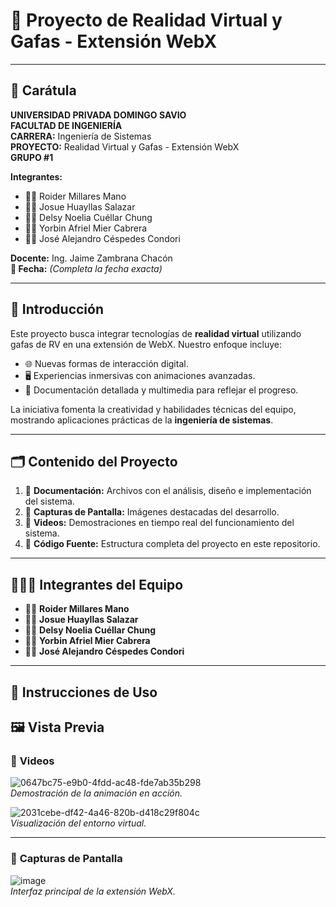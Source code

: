 # 🥽 Proyecto de Realidad Virtual y Gafas - Extensión WebX

---

## 📜 **Carátula**

**UNIVERSIDAD PRIVADA DOMINGO SAVIO**  
**FACULTAD DE INGENIERÍA**  
**CARRERA:** Ingeniería de Sistemas  
**PROYECTO:** Realidad Virtual y Gafas - Extensión WebX  
**GRUPO #1**  

**Integrantes:**  
- 🧑‍💻 Roider Millares Mano  
- 👨‍💻 Josue Huayllas Salazar  
- 👩‍💻 Delsy Noelia Cuéllar Chung  
- 👨‍💻 Yorbin Afriel Mier Cabrera  
- 🧑‍💻 José Alejandro Céspedes Condori  

**Docente:** Ing. Jaime Zambrana Chacón  
**📅 Fecha:** _(Completa la fecha exacta)_  

---

## 🌟 **Introducción**

Este proyecto busca integrar tecnologías de **realidad virtual** utilizando gafas de RV en una extensión de WebX. Nuestro enfoque incluye:  
- 🌐 Nuevas formas de interacción digital.  
- 🖥️ Experiencias inmersivas con animaciones avanzadas.  
- 📖 Documentación detallada y multimedia para reflejar el progreso.

La iniciativa fomenta la creatividad y habilidades técnicas del equipo, mostrando aplicaciones prácticas de la **ingeniería de sistemas**.

---

## 🗂️ **Contenido del Proyecto**

1. 📄 **Documentación:** Archivos con el análisis, diseño e implementación del sistema.  
2. 📸 **Capturas de Pantalla:** Imágenes destacadas del desarrollo.  
3. 🎥 **Videos:** Demostraciones en tiempo real del funcionamiento del sistema.  
4. 💾 **Código Fuente:** Estructura completa del proyecto en este repositorio.  

---

## 🧑‍🤝‍🧑 **Integrantes del Equipo**

- 🧑‍💻 **Roider Millares Mano**  
- 👨‍💻 **Josue Huayllas Salazar**  
- 👩‍💻 **Delsy Noelia Cuéllar Chung**  
- 👨‍💻 **Yorbin Afriel Mier Cabrera**  
- 🧑‍💻 **José Alejandro Céspedes Condori**  

---

## 🚀 **Instrucciones de Uso**


## 🖼️ **Vista Previa**

### 🎥 **Videos**
![0647bc75-e9b0-4fdd-ac48-fde7ab35b298](https://github.com/user-attachments/assets/35ec8e05-7197-4a62-b6c0-60401bc18e67)  
*Demostración de la animación en acción.*

![2031cebe-df42-4a46-820b-d418c29f804c](https://github.com/user-attachments/assets/9a6edb3b-652c-49c6-a35c-7aa77cfdeebc)  
*Visualización del entorno virtual.*

---

### 📸 **Capturas de Pantalla**
![image](https://github.com/user-attachments/assets/af78fce6-6737-40a3-b13f-d1508efb62cb)  
*Interfaz principal de la extensión WebX.*

